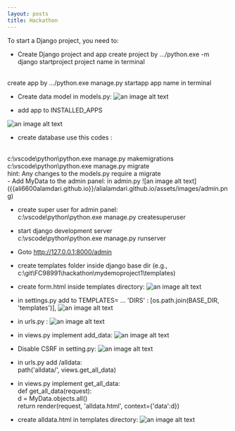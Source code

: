 ```yaml
---
layout: posts
title: Hackathon
---
```


To start a Django project, you need to:
- Create Django project and app
create project by     .../python.exe -m django startproject project name in terminal
<br/>
create app by         .../python.exe  manage.py startapp app name in terminal

- Create data model in models.py:
![an image alt text]({{ali6600alamdari.github.io}}/alialamdari.github.io/assets/images/model.png)

- add app to INSTALLED_APPS

![an image alt text]({{ali6600alamdari.github.io}}/alialamdari.github.io/assets/images/installapp.png)


- create database
use this codes :
<br/>
c:\vscode\python\python.exe manage.py makemigrations
<br/>
c:\vscode\python\python.exe manage.py migrate
<br/>
hint: Any changes to the models.py require a migrate

<br/>
- Add MyData to the admin panel: in admin.py
![an image alt text]({{ali6600alamdari.github.io}}/alialamdari.github.io/assets/images/admin.png)

- create super user for admin panel:<br/>
c:\vscode\python\python.exe manage.py createsuperuser

- start django development server<br/>
c:\vscode\python\python.exe manage.py runserver<br/>
- Goto http://127.0.0.1:8000/admin<br/>

- create templates folder inside django base dir (e.g., c:\git\FC98991\hackathon\mydemoproject1\templates)<br/>
- create form.html inside templates directory:
![an image alt text]({{ali6600alamdari.github.io}}/alialamdari.github.io/assets/images/html.png)

- in settings.py add to TEMPLATES= ...         'DIRS' : [os.path.join(BASE_DIR, 'templates')],
![an image alt text]({{ali6600alamdari.github.io}}/alialamdari.github.io/assets/images/path.png)

- in urls.py :
![an image alt text]({{ali6600alamdari.github.io}}/alialamdari.github.io/assets/images/url.png)

- in views.py implement add_data:
![an image alt text]({{ali6600alamdari.github.io}}/alialamdari.github.io/assets/images/views.png)

- Disable CSRF in setting.py:
![an image alt text]({{ali6600alamdari.github.io}}/alialamdari.github.io/assets/images/csrf.png)

- in urls.py add /alldata:<br/>
    path('alldata/', views.get_all_data)

- in views.py implement get_all_data:<br/>
    def get_all_data(request):<br/>
        d = MyData.objects.all()<br/>
        return render(request, 'alldata.html', context={'data':d})<br/>


- create alldata.html in templates directory:
![an image alt text]({{ali6600alamdari.github.io}}/alialamdari.github.io/assets/images/html2.png)
 